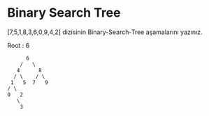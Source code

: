 # Binary Search Tree

[7,5,1,8,3,6,0,9,4,2] dizisinin Binary-Search-Tree aşamalarını yazınız.

Root : 6

          6
        /   \
       4      8
      / \    / \
     1   5  7   9
    / \
    0   2
       \
        3
         
         
         
         
         
